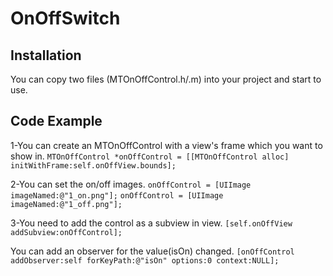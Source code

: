 # OnOffSwitch

## Installation

You can copy two files (MTOnOffControl.h/.m) into your project and start to use.

## Code Example

1-You can create an MTOnOffControl with a view's frame which you want to show in. 
``
MTOnOffControl *onOffControl = [[MTOnOffControl alloc] initWithFrame:self.onOffView.bounds];
``

2-You can set the on/off images. 
``
onOffControl = [UIImage imageNamed:@"1_on.png"];
``
``
onOffControl = [UIImage imageNamed:@"1_off.png"];
``

3-You need to add the control as a subview in view. 
``
[self.onOffView addSubview:onOffControl];
``

You can add an observer for the value(isOn) changed. 
``
[onOffControl addObserver:self forKeyPath:@"isOn" options:0 context:NULL];
``
